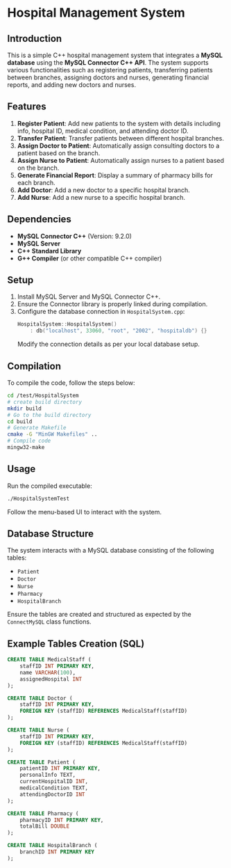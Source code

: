 # Hospital Management System

## Introduction

This is a simple C++ hospital management system that integrates a **MySQL database** using the **MySQL Connector C++ API**. The system supports various functionalities such as registering patients, transferring patients between branches, assigning doctors and nurses, generating financial reports, and adding new doctors and nurses.

## Features

1. **Register Patient**: Add new patients to the system with details including info, hospital ID, medical condition, and attending doctor ID.
2. **Transfer Patient**: Transfer patients between different hospital branches.
3. **Assign Doctor to Patient**: Automatically assign consulting doctors to a patient based on the branch.
4. **Assign Nurse to Patient**: Automatically assign nurses to a patient based on the branch.
5. **Generate Financial Report**: Display a summary of pharmacy bills for each branch.
6. **Add Doctor**: Add a new doctor to a specific hospital branch.
7. **Add Nurse**: Add a new nurse to a specific hospital branch.

## Dependencies

- **MySQL Connector C++** (Version: 9.2.0)
- **MySQL Server**
- **C++ Standard Library**
- **G++ Compiler** (or other compatible C++ compiler)

## Setup

1. Install MySQL Server and MySQL Connector C++.
2. Ensure the Connector library is properly linked during compilation.
3. Configure the database connection in `HospitalSystem.cpp`:
   ```cpp
   HospitalSystem::HospitalSystem()
       : db("localhost", 33060, "root", "2002", "hospitaldb") {}
   ```
   Modify the connection details as per your local database setup.

## Compilation
To compile the code, follow the steps below:
```bash
cd /test/HospitalSystem
# create build directory
mkdir build
# Go to the build directory
cd build
# Generate Makefile
cmake -G "MinGW Makefiles" ..
# Compile code
mingw32-make
```

## Usage

Run the compiled executable:

```bash
./HospitalSystemTest
```

Follow the menu-based UI to interact with the system.

## Database Structure

The system interacts with a MySQL database consisting of the following tables:

- `Patient`
- `Doctor`
- `Nurse`
- `Pharmacy`
- `HospitalBranch`

Ensure the tables are created and structured as expected by the `ConnectMySQL` class functions.

## Example Tables Creation (SQL)

```sql
CREATE TABLE MedicalStaff (
    staffID INT PRIMARY KEY,
    name VARCHAR(100),
    assignedHospital INT
);

CREATE TABLE Doctor (
    staffID INT PRIMARY KEY,
    FOREIGN KEY (staffID) REFERENCES MedicalStaff(staffID)
);

CREATE TABLE Nurse (
    staffID INT PRIMARY KEY,
    FOREIGN KEY (staffID) REFERENCES MedicalStaff(staffID)
);

CREATE TABLE Patient (
    patientID INT PRIMARY KEY,
    personalInfo TEXT,
    currentHospitalID INT,
    medicalCondition TEXT,
    attendingDoctorID INT
);

CREATE TABLE Pharmacy (
    pharmacyID INT PRIMARY KEY,
    totalBill DOUBLE
);

CREATE TABLE HospitalBranch (
    branchID INT PRIMARY KEY
);
```

##

